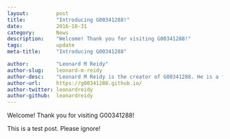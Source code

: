 ```yaml
---
layout:			post
title:			"Introducing G00341288!"
date:			2016-10-31
category:		News
description:	"Welcome! Thank you for visiting G00341288!"
tags:			update
meta-title:		"Introducing G00341288"

author:			"Leonard M Reidy"
author-slug:	leonard-m-reidy
author-desc:	"Leonard M Reidy is the creator of G00341288. He is a front end web designer and developer working out of rainy Galway."
author-url:		https://g00341288.github.io/
author-twitter:	leonardreidy
author-github:	leonardreidy
---
```

Welcome! Thank you for visiting G00341288! 

This is a test post. Please ignore!

